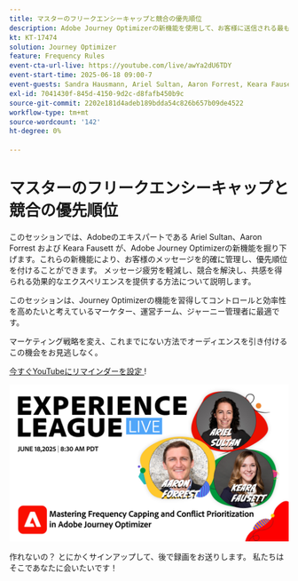 ```yaml
---
title: マスターのフリークエンシーキャップと競合の優先順位
description: Adobe Journey Optimizerの新機能を使用して、お客様に送信される最も重要なメッセージを管理および優先順位付けする方法を説明します。
kt: KT-17474
solution: Journey Optimizer
feature: Frequency Rules
event-cta-url-live: https://youtube.com/live/awYa2dU6TDY
event-start-time: 2025-06-18 09:00-7
event-guests: Sandra Hausmann, Ariel Sultan, Aaron Forrest, Keara Fausett
exl-id: 7041430f-845d-4150-9d2c-d8fafb450b9c
source-git-commit: 2202e181d4adeb189bdda54c826b657b09de4522
workflow-type: tm+mt
source-wordcount: '142'
ht-degree: 0%

---
```


# マスターのフリークエンシーキャップと競合の優先順位

このセッションでは、Adobeのエキスパートである Ariel Sultan、Aaron Forrest および Keara Fausett が、Adobe Journey Optimizerの新機能を掘り下げます。これらの新機能により、お客様のメッセージを的確に管理し、優先順位を付けることができます。 メッセージ疲労を軽減し、競合を解決し、共感を得られる効果的なエクスペリエンスを提供する方法について説明します。

このセッションは、Journey Optimizerの機能を習得してコントロールと効率性を高めたいと考えているマーケター、運営チーム、ジャーニー管理者に最適です。

マーケティング戦略を変え、これまでにない方法でオーディエンスを引き付けるこの機会をお見逃しなく。

[ 今すぐYouTubeにリマインダーを設定 ](https://www.youtube.com/live/awYa2dU6TDY)!

![webbanner](/help/experience-league-live/episodes/assets/exl-live-web-banner-20250618.png)

作れないの？ とにかくサインアップして、後で録画をお送りします。 私たちはそこであなたに会いたいです！
